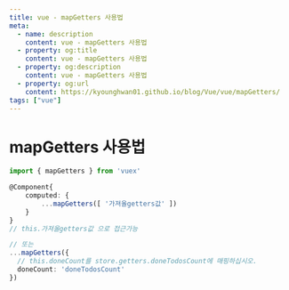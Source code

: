 ```yaml
---
title: vue - mapGetters 사용법
meta:
  - name: description
    content: vue - mapGetters 사용법
  - property: og:title
    content: vue - mapGetters 사용법
  - property: og:description
    content: vue - mapGetters 사용법
  - property: og:url
    content: https://kyounghwan01.github.io/blog/Vue/vue/mapGetters/
tags: ["vue"]
---
```


# mapGetters 사용법

```ts
import { mapGetters } from 'vuex'

@Component{
	computed: {
		...mapGetters([ '가져올getters값' ])
	}
}
// this.가져올getters값 으로 접근가능

// 또는
...mapGetters({
  // this.doneCount를 store.getters.doneTodosCount에 매핑하십시오.
  doneCount: 'doneTodosCount'
})
```

<TagLinks />

<Comment />
